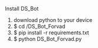    Install DS_Bot
   1) download python to your device
   2) $ cd /DS_Bot_Forvad
   3) $ pip install -r requirements.txt
   4) $ python DS_Bot_Forvad.py
